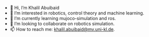 - 👋 Hi, I’m Khalil Abuibaid
- 👀 I’m interested in robotics, control theory and machine learning.
- 🌱 I’m currently learning mujoco-simulation and ros. 
- 💞️ I’m looking to collaborate on robotics simulation.
- 📫 How to reach me: khalil.abuibaid@mv.uni-kl.de.

<!---
KhalilAbuibaid/KhalilAbuibaid is a ✨ special ✨ repository because its `README.md` (this file) appears on your GitHub profile.
You can click the Preview link to take a look at your changes.
--->

